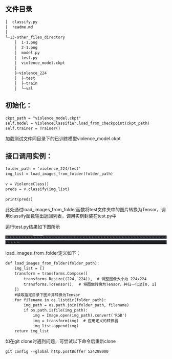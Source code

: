## 文件目录
```
│  classify.py
│  readme.md
│
└─13-other_files_directory
    │  1-1.png
    │  2-1.png
    │  model.py
    │  test.py
    │  violence_model.ckpt
    │
    ├─violence_224
    │  ├─test
    │  ├─train
    │  └─val

```

## 初始化：
    ckpt_path = "violence_model.ckpt"
    self.model = ViolenceClassifier.load_from_checkpoint(ckpt_path)
    self.trainer = Trainer()
加载测试文件同目录下的已训练模型violence_model.ckpt

## 接口调用实例：

    folder_path = 'violence_224/test'
    img_list = load_images_from_folder(folder_path)

    v = ViolenceClass()
    preds = v.classify(img_list)

    print(preds)
此处通过load_images_from_folder函数将test文件夹中的图片转换为Tensor，调用classify函数输出返回列表，调用实例封装在test.py中

运行test.py结果如下图所示

![alt text](./_13_other_files_directory/1-1.png)![alt text](./_13_other_files_directory/2-1.png)


load_images_from_folder定义如下：
```
def load_images_from_folder(folder_path):
    img_list = []
    transform = transforms.Compose([
        transforms.Resize((224, 224)),  # 调整图像大小为 224x224
        transforms.ToTensor(),  # 将图像转换为Tensor，并归一化至[0, 1]
    ])
    #读取指定目录下图片并转换为Tensor
    for filename in os.listdir(folder_path):
        img_path = os.path.join(folder_path, filename)
        if os.path.isfile(img_path):
            img = Image.open(img_path).convert('RGB')
            img = transform(img)  # 应用定义的转换器
            img_list.append(img)
    return img_list
 ```

 如在git clone时遇到问题，可尝试以下命令后重新clone
 ```
 git config --global http.postBuffer 524288000
 ```